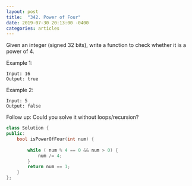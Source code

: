 ```yaml
---
layout: post
title:  "342. Power of Four"
date: 2019-07-30 20:13:00 -0400
categories: articles
---
```

Given an integer (signed 32 bits), write a function to check whether it is a power of 4.

Example 1:
```
Input: 16
Output: true
```
Example 2:
```
Input: 5
Output: false
```
Follow up: Could you solve it without loops/recursion?

```c++
class Solution {
public:
    bool isPowerOfFour(int num) {
        
        while ( num % 4 == 0 && num > 0) {
            num /= 4;
        }
        return num == 1;
    }
};
```